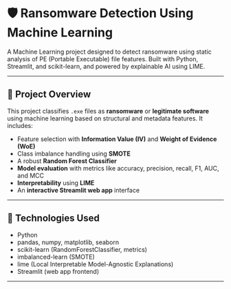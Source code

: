 # 🛡️ Ransomware Detection Using Machine Learning

A Machine Learning project designed to detect ransomware using static analysis of PE (Portable Executable) file features. Built with Python, Streamlit, and scikit-learn, and powered by explainable AI using LIME.

---

## 📌 Project Overview

This project classifies `.exe` files as **ransomware** or **legitimate software** using machine learning based on structural and metadata features. It includes:

- Feature selection with **Information Value (IV)** and **Weight of Evidence (WoE)**
- Class imbalance handling using **SMOTE**
- A robust **Random Forest Classifier**
- **Model evaluation** with metrics like accuracy, precision, recall, F1, AUC, and MCC
- **Interpretability** using **LIME**
- An **interactive Streamlit web app** interface

---

## 🧠 Technologies Used

- Python
- pandas, numpy, matplotlib, seaborn
- scikit-learn (RandomForestClassifier, metrics)
- imbalanced-learn (SMOTE)
- lime (Local Interpretable Model-Agnostic Explanations)
- Streamlit (web app frontend)

---

